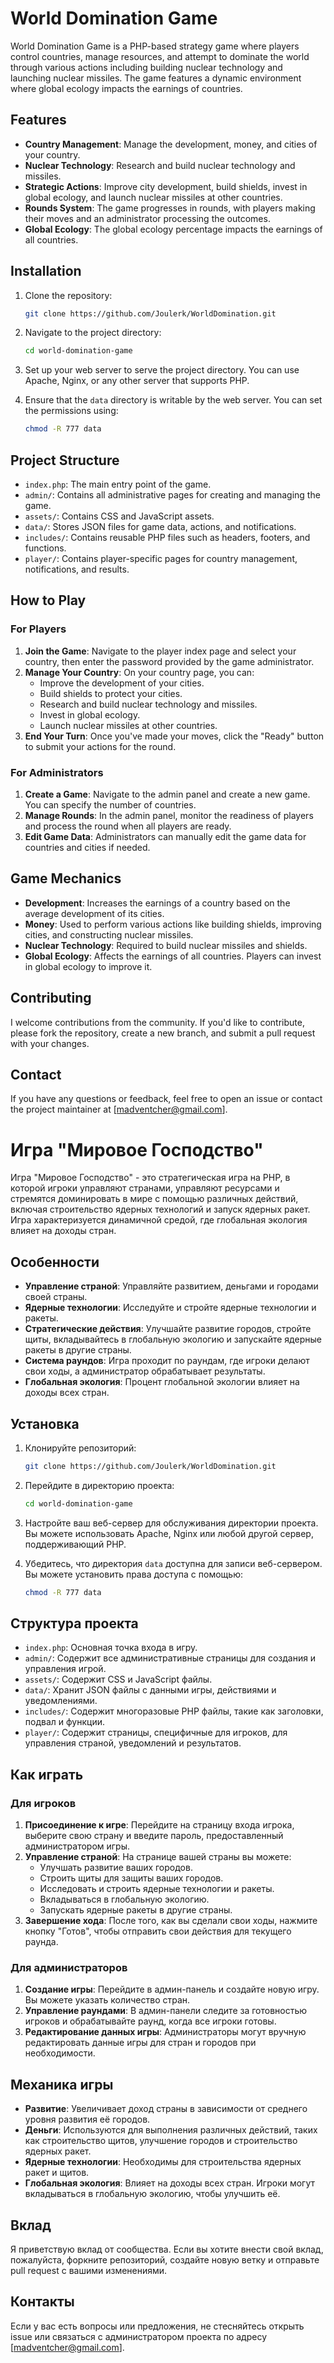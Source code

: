 # World Domination Game

World Domination Game is a PHP-based strategy game where players control countries, manage resources, and attempt to dominate the world through various actions including building nuclear technology and launching nuclear missiles. The game features a dynamic environment where global ecology impacts the earnings of countries.

## Features

- **Country Management**: Manage the development, money, and cities of your country.
- **Nuclear Technology**: Research and build nuclear technology and missiles.
- **Strategic Actions**: Improve city development, build shields, invest in global ecology, and launch nuclear missiles at other countries.
- **Rounds System**: The game progresses in rounds, with players making their moves and an administrator processing the outcomes.
- **Global Ecology**: The global ecology percentage impacts the earnings of all countries.

## Installation

1. Clone the repository:
    ```bash
    git clone https://github.com/Joulerk/WorldDomination.git
    ```

2. Navigate to the project directory:
    ```bash
    cd world-domination-game
    ```

3. Set up your web server to serve the project directory. You can use Apache, Nginx, or any other server that supports PHP.

4. Ensure that the `data` directory is writable by the web server. You can set the permissions using:
    ```bash
    chmod -R 777 data
    ```

## Project Structure

- `index.php`: The main entry point of the game.
- `admin/`: Contains all administrative pages for creating and managing the game.
- `assets/`: Contains CSS and JavaScript assets.
- `data/`: Stores JSON files for game data, actions, and notifications.
- `includes/`: Contains reusable PHP files such as headers, footers, and functions.
- `player/`: Contains player-specific pages for country management, notifications, and results.

## How to Play

### For Players

1. **Join the Game**: Navigate to the player index page and select your country, then enter the password provided by the game administrator.
2. **Manage Your Country**: On your country page, you can:
   - Improve the development of your cities.
   - Build shields to protect your cities.
   - Research and build nuclear technology and missiles.
   - Invest in global ecology.
   - Launch nuclear missiles at other countries.
3. **End Your Turn**: Once you've made your moves, click the "Ready" button to submit your actions for the round.

### For Administrators

1. **Create a Game**: Navigate to the admin panel and create a new game. You can specify the number of countries.
2. **Manage Rounds**: In the admin panel, monitor the readiness of players and process the round when all players are ready.
3. **Edit Game Data**: Administrators can manually edit the game data for countries and cities if needed.

## Game Mechanics

- **Development**: Increases the earnings of a country based on the average development of its cities.
- **Money**: Used to perform various actions like building shields, improving cities, and constructing nuclear missiles.
- **Nuclear Technology**: Required to build nuclear missiles and shields.
- **Global Ecology**: Affects the earnings of all countries. Players can invest in global ecology to improve it.

## Contributing

I welcome contributions from the community. If you'd like to contribute, please fork the repository, create a new branch, and submit a pull request with your changes.

## Contact

If you have any questions or feedback, feel free to open an issue or contact the project maintainer at [madventcher@gmail.com].






# Игра "Мировое Господство"

Игра "Мировое Господство" - это стратегическая игра на PHP, в которой игроки управляют странами, управляют ресурсами и стремятся доминировать в мире с помощью различных действий, включая строительство ядерных технологий и запуск ядерных ракет. Игра характеризуется динамичной средой, где глобальная экология влияет на доходы стран.

## Особенности

- **Управление страной**: Управляйте развитием, деньгами и городами своей страны.
- **Ядерные технологии**: Исследуйте и стройте ядерные технологии и ракеты.
- **Стратегические действия**: Улучшайте развитие городов, стройте щиты, вкладывайтесь в глобальную экологию и запускайте ядерные ракеты в другие страны.
- **Система раундов**: Игра проходит по раундам, где игроки делают свои ходы, а администратор обрабатывает результаты.
- **Глобальная экология**: Процент глобальной экологии влияет на доходы всех стран.

## Установка

1. Клонируйте репозиторий:
    ```bash
    git clone https://github.com/Joulerk/WorldDomination.git
    ```

2. Перейдите в директорию проекта:
    ```bash
    cd world-domination-game
    ```

3. Настройте ваш веб-сервер для обслуживания директории проекта. Вы можете использовать Apache, Nginx или любой другой сервер, поддерживающий PHP.

4. Убедитесь, что директория `data` доступна для записи веб-сервером. Вы можете установить права доступа с помощью:
    ```bash
    chmod -R 777 data
    ```

## Структура проекта

- `index.php`: Основная точка входа в игру.
- `admin/`: Содержит все административные страницы для создания и управления игрой.
- `assets/`: Содержит CSS и JavaScript файлы.
- `data/`: Хранит JSON файлы с данными игры, действиями и уведомлениями.
- `includes/`: Содержит многоразовые PHP файлы, такие как заголовки, подвал и функции.
- `player/`: Содержит страницы, специфичные для игроков, для управления страной, уведомлений и результатов.

## Как играть

### Для игроков

1. **Присоединение к игре**: Перейдите на страницу входа игрока, выберите свою страну и введите пароль, предоставленный администратором игры.
2. **Управление страной**: На странице вашей страны вы можете:
   - Улучшать развитие ваших городов.
   - Строить щиты для защиты ваших городов.
   - Исследовать и строить ядерные технологии и ракеты.
   - Вкладываться в глобальную экологию.
   - Запускать ядерные ракеты в другие страны.
3. **Завершение хода**: После того, как вы сделали свои ходы, нажмите кнопку "Готов", чтобы отправить свои действия для текущего раунда.

### Для администраторов

1. **Создание игры**: Перейдите в админ-панель и создайте новую игру. Вы можете указать количество стран.
2. **Управление раундами**: В админ-панели следите за готовностью игроков и обрабатывайте раунд, когда все игроки готовы.
3. **Редактирование данных игры**: Администраторы могут вручную редактировать данные игры для стран и городов при необходимости.

## Механика игры

- **Развитие**: Увеличивает доход страны в зависимости от среднего уровня развития её городов.
- **Деньги**: Используются для выполнения различных действий, таких как строительство щитов, улучшение городов и строительство ядерных ракет.
- **Ядерные технологии**: Необходимы для строительства ядерных ракет и щитов.
- **Глобальная экология**: Влияет на доходы всех стран. Игроки могут вкладываться в глобальную экологию, чтобы улучшить её.

## Вклад

Я приветствую вклад от сообщества. Если вы хотите внести свой вклад, пожалуйста, форкните репозиторий, создайте новую ветку и отправьте pull request с вашими изменениями.

## Контакты

Если у вас есть вопросы или предложения, не стесняйтесь открыть issue или связаться с администратором проекта по адресу [madventcher@gmail.com].

